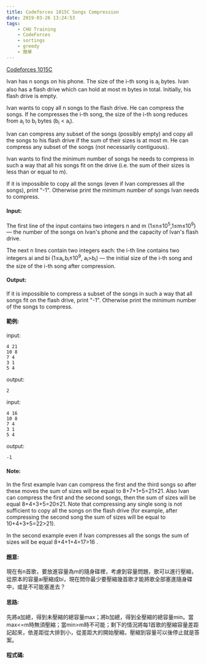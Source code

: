```yaml
---
title: Codeforces 1015C Songs Compression
date: 2019-03-26 13:24:53
tags:
    - CHU Training
    - CodeForces
    - sortings
    - greedy
    - 簡單
---
```

[Codeforces 1015C](https://codeforces.com/problemset/problem/1015/C)
<!-- more -->
Ivan has n songs on his phone. The size of the i-th song is a<sub>i</sub> bytes. Ivan also has a flash drive which can hold at most m bytes in total. Initially, his flash drive is empty.

Ivan wants to copy all n songs to the flash drive. He can compress the songs. If he compresses the i-th song, the size of the i-th song reduces from a<sub>i</sub> to b<sub>i</sub> bytes (b<sub>i</sub> < a<sub>i</sub>).

Ivan can compress any subset of the songs (possibly empty) and copy all the songs to his flash drive if the sum of their sizes is at most m. He can compress any subset of the songs (not necessarily contiguous).

Ivan wants to find the minimum number of songs he needs to compress in such a way that all his songs fit on the drive (i.e. the sum of their sizes is less than or equal to m).

If it is impossible to copy all the songs (even if Ivan compresses all the songs), print "-1". Otherwise print the minimum number of songs Ivan needs to compress.

#### Input:
The first line of the input contains two integers n and m (1≤n≤10<sup>5</sup>,1≤m≤10<sup>9</sup>) — the number of the songs on Ivan's phone and the capacity of Ivan's flash drive.

The next n lines contain two integers each: the i-th line contains two integers ai and bi (1≤a<sub>i</sub>,b<sub>i</sub>≤10<sup>9</sup>, a<sub>i</sub>>b<sub>i</sub>) — the initial size of the i-th song and the size of the i-th song after compression.

#### Output:
If it is impossible to compress a subset of the songs in such a way that all songs fit on the flash drive, print "-1". Otherwise print the minimum number of the songs to compress.

#### 範例:
input:
```
4 21
10 8
7 4
3 1
5 4
```
output:
```
2
```
input:
```
4 16
10 8
7 4
3 1
5 4
```
output:
```
-1
```

#### Note:
In the first example Ivan can compress the first and the third songs so after these moves the sum of sizes will be equal to 8+7+1+5=21≤21. Also Ivan can compress the first and the second songs, then the sum of sizes will be equal 8+4+3+5=20≤21. Note that compressing any single song is not sufficient to copy all the songs on the flash drive (for example, after compressing the second song the sum of sizes will be equal to 10+4+3+5=22>21).

In the second example even if Ivan compresses all the songs the sum of sizes will be equal 8+4+1+4=17>16
.
#### 題意:
現在有n首歌，要放進容量為m的隨身碟裡，考慮到容量問題，歌可以進行壓縮，從原本的容量ai壓縮成bi，現在問你最少要壓縮幾首歌才能將歌全部塞進隨身碟中，或是不可能塞進去？

#### 思路:
先將a加總，得到未壓縮的總容量max；將b加總，得到全壓縮的總容量min。當max<=m時無須壓縮；當min>m時不可能；剩下的情況將每1首歌的壓縮容量差距記起來，依差距從大排到小，從差距大的開始壓縮，壓縮到容量可以後停止就是答案。

#### 程式碼:
<script src="https://gist.github.com/Daviswww/d228c2a19a77b9da421e25e87cd3e3d9.js"></script>

